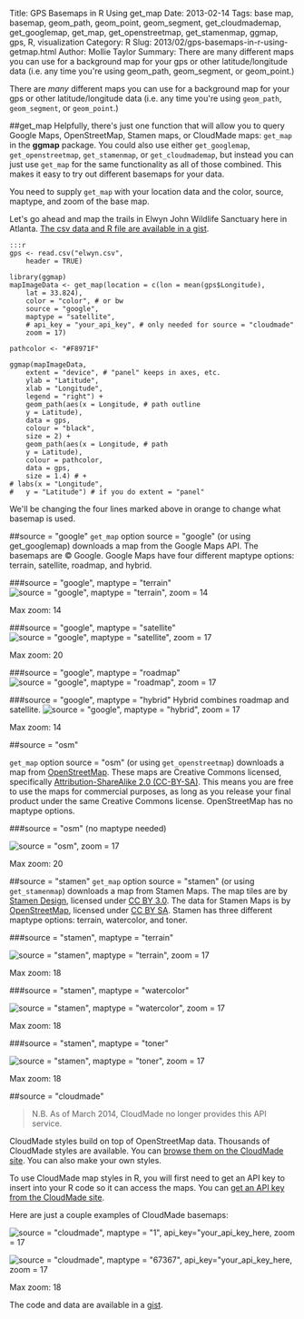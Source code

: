 Title: GPS Basemaps in R Using get_map
Date: 2013-02-14
Tags: base map, basemap, geom_path, geom_point, geom_segment, get_cloudmademap, get_googlemap, get_map, get_openstreetmap, get_stamenmap, ggmap, gps, R, visualization
Category: R
Slug: 2013/02/gps-basemaps-in-r-using-getmap.html
Author: Mollie Taylor
Summary: There are many different maps you can use for a background map for your gps or other latitude/longitude data (i.e. any time you're using geom_path, geom_segment, or geom_point.)

There are *many* different maps you can use for a background map for your gps or other latitude/longitude data (i.e. any time you're using ```geom_path```, ```geom_segment```, or ```geom_point```.)

##get_map
Helpfully, there's just one function that will allow you to query Google Maps, OpenStreetMap, Stamen maps, or CloudMade maps: ```get_map``` in the **ggmap** package. You could also use either ```get_googlemap```, ```get_openstreetmap```, ```get_stamenmap```, or ```get_cloudmademap```, but instead you can just use ```get_map``` for the same functionality as all of those combined. This makes it easy to try out different basemaps for your data.

You need to supply ```get_map``` with your location data and the color, source, maptype, and zoom of the base map.

Let's go ahead and map the trails in Elwyn John Wildlife Sanctuary here in Atlanta. [The csv data and R file are available in a gist](https://gist.github.com/mollietaylor/4742865).

	:::r
	gps <- read.csv("elwyn.csv",
		header = TRUE)

	library(ggmap)
	mapImageData <- get_map(location = c(lon = mean(gps$Longitude),
		lat = 33.824),
		color = "color", # or bw
		source = "google",
		maptype = "satellite",
		# api_key = "your_api_key", # only needed for source = "cloudmade"
		zoom = 17)

	pathcolor <- "#F8971F"

	ggmap(mapImageData,
		extent = "device", # "panel" keeps in axes, etc.
		ylab = "Latitude",
		xlab = "Longitude",
		legend = "right") +
		geom_path(aes(x = Longitude, # path outline
		y = Latitude),
		data = gps,
		colour = "black",
		size = 2) +
		geom_path(aes(x = Longitude, # path
		y = Latitude),
		colour = pathcolor,
		data = gps,
		size = 1.4) # +
	# labs(x = "Longitude",
	#   y = "Latitude") # if you do extent = "panel"

We'll be changing the four lines marked above in orange to change what basemap is used.

##source = "google"
```get_map``` option source = "google" (or using get_googlemap) downloads a map from the Google Maps API. The basemaps are © Google. Google Maps have four different maptype options: terrain, satellite, roadmap, and hybrid.

###source = "google", maptype = "terrain"
![source = "google", maptype = "terrain", zoom = 14]({filename}/images/r-google-terrain.png)

Max zoom: 14

###source = "google", maptype = "satellite"
![source = "google", maptype = "satellite", zoom = 17]({filename}/images/r-google-satellite.png)

Max zoom: 20

###source = "google", maptype = "roadmap"
![source = "google", maptype = "roadmap", zoom = 17]({filename}/images/r-google-roadmap.png)

###source = "google", maptype = "hybrid"
Hybrid combines roadmap and satellite.
![source = "google", maptype = "hybrid", zoom = 17]({filename}/images/r-google-hybrid.png)

Max zoom: 14

##source = "osm"

```get_map``` option source = "osm" (or using ```get_openstreetmap```) downloads a map from [OpenStreetMap](http://www.openstreetmap.org/). These maps are Creative Commons licensed, specifically [Attribution-ShareAlike 2.0 (CC-BY-SA)](http://creativecommons.org/licenses/by-sa/2.0/). This means you are free to use the maps for commercial purposes, as long as you release your final product under the same Creative Commons license. OpenStreetMap has no maptype options.


###source = "osm" (no maptype needed)

![source = "osm", zoom = 17]({filename}/images/r-osm.png)

Max zoom: 20

##source = "stamen"
```get_map``` option source = "stamen" (or using ```get_stamenmap```) downloads a map from Stamen Maps. The map tiles are by [Stamen Design](http://stamen.com/), licensed under [CC BY 3.0](http://creativecommons.org/licenses/by/3.0). The data for Stamen Maps is by [OpenStreetMap](http://openstreetmap.org/), licensed under [CC BY SA](http://creativecommons.org/licenses/by-sa/3.0). Stamen has three different maptype options: terrain, watercolor, and toner.

###source = "stamen", maptype = "terrain"

![source = "stamen", maptype = "terrain", zoom = 17]({filename}/images/r-stamen-terrain.png)

Max zoom: 18

###source = "stamen", maptype = "watercolor"

![source = "stamen", maptype = "watercolor", zoom = 17]({filename}/images/r-stamen-watercolor.png)

Max zoom: 18

###source = "stamen", maptype = "toner"

![source = "stamen", maptype = "toner", zoom = 17]({filename}/images/r-stamen-toner.png)

Max zoom: 18

##source = "cloudmade"

> N.B. As of March 2014, CloudMade no longer provides this API service.

CloudMade styles build on top of OpenStreetMap data. Thousands of CloudMade styles are available. You can [browse them on the CloudMade site](http://maps.cloudmade.com/editor#). You can also make your own styles.

To use CloudMade map styles in R, you will first need to get an API key to insert into your R code so it can access the maps. You can [get an API key from the CloudMade site](http://cloudmade.com/user/show).

Here are just a couple examples of CloudMade basemaps:

![source = "cloudmade", maptype = "1", api_key="your_api_key_here, zoom = 17]({filename}/images/r-cloudmade-1.png)

![source = "cloudmade", maptype = "67367", api_key="your_api_key_here, zoom = 17]({filename}/images/r-cloudmade-67367.png)

Max zoom: 18

The code and data are available in a [gist](https://gist.github.com/mollietaylor/4742865).


